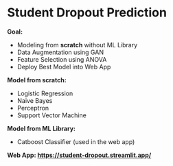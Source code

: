 # Student Dropout Prediction
**Goal:** 
- Modeling from **scratch** without ML Library
- Data Augmentation using GAN
- Feature Selection using ANOVA
- Deploy Best Model into Web App

**Model from scratch:**
- Logistic Regression
- Naive Bayes
- Perceptron
- Support Vector Machine

**Model from ML Library:**
- Catboost Classifier (used in the web app)

**Web App: https://student-dropout.streamlit.app/**
